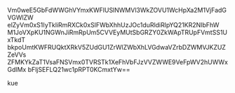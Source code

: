 Vm0weE5GbFdWWGhVYmxKWFlUSlNWMVl3WkZOVU1WcHpXa2M1VjFadGVGWlZW
elZyVm0xS1IyTkliRmRXCk0xSlFWbXhhUzJOc1duRldiRlpYQ21KR2NIbFhW
M1JoVXpKU1NGWnJiRmRpUm5CVVEyMUtSbGRZY0ZkWApTRUpFVmtSS1UxTkdT
bkpoUmtKWFRUQktXRkV5ZUdGU1ZrWlZWbXhLVGdwaVZrbDZWMVJKZUZZeVVs
ZFMKYkZaT1VsaFNSVmx0TVRSTk1XeFhVbFJzVVZWWE9VeFpWV2hUWWxGdlMx
bFljSEFLQ21wc1pRPT0KCmxtYw==

kue